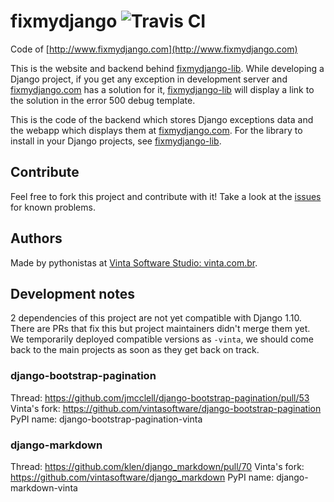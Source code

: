 # fixmydjango ![Travis CI](https://travis-ci.org/vintasoftware/fixmydjango.svg?branch=master)
Code of [http://www.fixmydjango.com](http://www.fixmydjango.com)

This is the website and backend behind [fixmydjango-lib](https://github.com/vintasoftware/fixmydjango-lib). While developing a Django project, if you get any exception in development server and [fixmydjango.com](http://www.fixmydjango.com) has a solution for it, [fixmydjango-lib](https://github.com/vintasoftware/fixmydjango-lib) will display a link to the solution in the error 500 debug template.

This is the code of the backend which stores Django exceptions data and the webapp which displays them at [fixmydjango.com](http://www.fixmydjango.com). For the library to install in your Django projects, see [fixmydjango-lib](https://github.com/vintasoftware/fixmydjango-lib).

## Contribute
Feel free to fork this project and contribute with it! Take a look at the [issues](https://github.com/vintasoftware/fixmydjango/issues) for known problems.

## Authors
Made by pythonistas at [Vinta Software Studio: vinta.com.br](http://www.vinta.com.br/?fixmydjango).

## Development notes

2 dependencies of this project are not yet compatible with Django 1.10. There are PRs that fix this but project maintainers didn't merge them yet.
We temporarily deployed compatible versions as `-vinta`, we should come back to the main projects as soon as they get back on track.

### django-bootstrap-pagination

Thread: https://github.com/jmcclell/django-bootstrap-pagination/pull/53
Vinta's fork: https://github.com/vintasoftware/django-bootstrap-pagination
PyPI name: django-bootstrap-pagination-vinta

### django-markdown

Thread: https://github.com/klen/django_markdown/pull/70
Vinta's fork: https://github.com/vintasoftware/django_markdown
PyPI name: django-markdown-vinta
